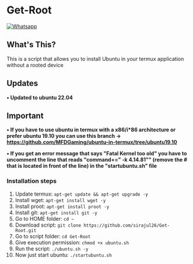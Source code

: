 # Get-Root

[![Whatsapp](https://img.shields.io/badge/Chat-On%20Whatsapp-738BD7.svg?style=for-the-badge)](https://wa.me/8801629744516)

## What's This?

This is a script that allows you to install Ubuntu in your termux application without a rooted device

## Updates

**• Updated to ubuntu 22.04**

## Important

**• If you have to use ubuntu in termux with a x86/i\*86 architecture or prefer ubuntu 19.10 you can use this branch -> https://github.com/MFDGaming/ubuntu-in-termux/tree/ubuntu19.10**

**• If you get an error message that says "Fatal Kernel too old" you have to uncomment the line that reads "command+=" -k 4.14.81"" (remove the # that is located in front of the line) in the "startubuntu.sh" file**

### Installation steps

1. Update termux: `apt-get update && apt-get upgrade -y`
2. Install wget: `apt-get install wget -y`
3. Install proot: `apt-get install proot -y`
4. Install git: `apt-get install git -y`
5. Go to HOME folder: `cd ~`
6. Download script: `git clone https://github.com/sirajul26/Get-Root.git`
7. Go to script folder: `cd Get-Root`
8. Give execution permission: `chmod +x ubuntu.sh`
9. Run the script: `./ubuntu.sh -y`
10. Now just start ubuntu: `./startubuntu.sh`
